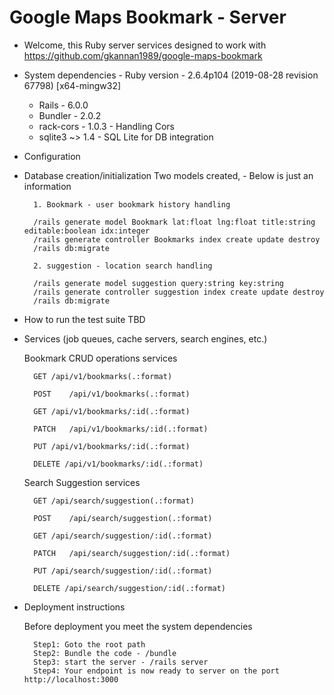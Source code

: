 # Google Maps Bookmark - Server 

- Welcome, this Ruby server services designed to work with https://github.com/gkannan1989/google-maps-bookmark
 
* System dependencies
        - Ruby version - 2.6.4p104 (2019-08-28 revision 67798) [x64-mingw32]
	- Rails - 6.0.0
	- Bundler - 2.0.2
	- rack-cors - 1.0.3 - Handling Cors 
	- sqlite3 ~> 1.4 - SQL Lite for DB integration
	
* Configuration


* Database creation/initialization
		Two models created, - Below is just an information
		
		1. Bookmark - user bookmark history handling
		
		/rails generate model Bookmark lat:float lng:float title:string editable:boolean idx:integer
		/rails generate controller Bookmarks index create update destroy
		/rails db:migrate
		
		2. suggestion - location search handling
		
        /rails generate model suggestion query:string key:string 
		/rails generate controller suggestion index create update destroy
		/rails db:migrate

* How to run the test suite
		TBD

* Services (job queues, cache servers, search engines, etc.)

	 Bookmark CRUD operations services
		
		GET	/api/v1/bookmarks(.:format)  
 
		POST	/api/v1/bookmarks(.:format)  	

		GET	/api/v1/bookmarks/:id(.:format) 

		PATCH	/api/v1/bookmarks/:id(.:format)	

		PUT	/api/v1/bookmarks/:id(.:format)	

		DELETE /api/v1/bookmarks/:id(.:format)	

	 Search Suggestion services
		
		GET	/api/search/suggestion(.:format)	

		POST	/api/search/suggestion(.:format)	

		GET	/api/search/suggestion/:id(.:format)	

		PATCH	/api/search/suggestion/:id(.:format)	

		PUT	/api/search/suggestion/:id(.:format)	

		DELETE /api/search/suggestion/:id(.:format)	

* Deployment instructions

  Before deployment you meet the system dependencies

		Step1: Goto the root path
		Step2: Bundle the code - /bundle 
		Step3: start the server - /rails server
		Step4: Your endpoint is now ready to server on the port http://localhost:3000
